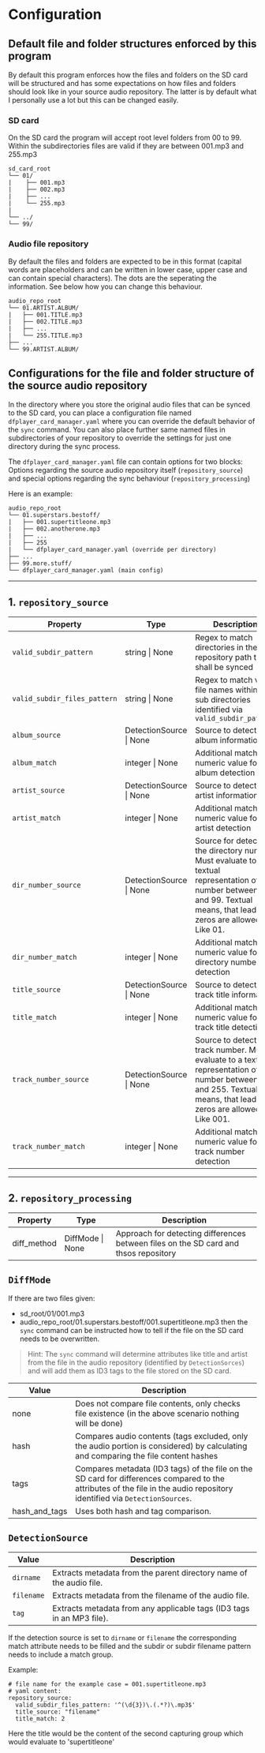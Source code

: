 # Configuration

## Default file and folder structures enforced by this program

By default this program enforces how the files and folders on the SD card will be structured and has some expectations on how files and folders should look like in your source audio repository. The latter is by default what I personally use a lot but this can be changed easily.

### SD card

On the SD card the program will accept root level folders from 00 to 99. Within the subdirectories files are valid if they are between 001.mp3 and 255.mp3

```
sd_card_root
└── 01/
|    ├── 001.mp3
|    ├── 002.mp3
|    ├── ...
|    └── 255.mp3
|
└── ../
└── 99/
```

### Audio file repository

By default the files and folders are expected to be in this format (capital words are placeholders and can be written in lower case, upper case and can contain special characters). The dots are the seperating the information. See below how you can change this behaviour.

```
audio_repo_root
└── 01.ARTIST.ALBUM/
|   ├── 001.TITLE.mp3
|   ├── 002.TITLE.mp3
|   ├── ...
|   └── 255.TITLE.mp3
├── ...
└── 99.ARTIST.ALBUM/
```

## Configurations for the file and folder structure of the source audio repository

In the directory where you store the original audio files that can be synced to the SD card, you can place a configuration file named `dfplayer_card_manager.yaml` where you can override the default behavior of the `sync` command. You can also place further same named files in subdirectories of your repository to override the settings for just one directory during the sync process.

The `dfplayer_card_manager.yaml` file can contain options for two blocks: Options regarding the source audio repository itself (`repository_source`) and special options regarding the sync behaviour (`repository_processing`)

Here is an example:

```
audio_repo_root
└── 01.superstars.bestoff/
|   ├── 001.supertitleone.mp3
|   ├── 002.anotherone.mp3
|   ├── ...
|   ├── 255
|   └── dfplayer_card_manager.yaml (override per directory)
├── ...
├── 99.more.stuff/
└── dfplayer_card_manager.yaml (main config)
```

---

## 1. `repository_source`

| Property                     | Type                        | Description                                                                                                                                                                 |
| ---------------------------- | --------------------------- | --------------------------------------------------------------------------------------------------------------------------------------------------------------------------- |
| `valid_subdir_pattern`       | string &#124; None          | Regex to match directories in the repository path that shall be synced                                                                                                      |
| `valid_subdir_files_pattern` | string &#124; None          | Regex to match valid file names within the sub directories identified via `valid_subdir_pattern`                                                                            |
| `album_source`               | DetectionSource &#124; None | Source to detect the album information                                                                                                                                      |
| `album_match`                | integer &#124; None         | Additional matching numeric value for album detection                                                                                                                       |
| `artist_source`              | DetectionSource &#124; None | Source to detect the artist information                                                                                                                                     |
| `artist_match`               | integer &#124; None         | Additional matching numeric value for artist detection                                                                                                                      |
| `dir_number_source`          | DetectionSource &#124; None | Source for detecting the directory number. Must evaluate to a textual representation of a number between 00 and 99. Textual means, that leading zeros are allowed. Like 01. |
| `dir_number_match`           | integer &#124; None         | Additional matching numeric value for directory number detection                                                                                                            |
| `title_source`               | DetectionSource &#124; None | Source to detect the track title information                                                                                                                                |
| `title_match`                | integer &#124; None         | Additional matching numeric value for track title detection                                                                                                                 |
| `track_number_source`        | DetectionSource &#124; None | Source to detect the track number. Must evaluate to a textual representation of a number between 1 and 255. Textual means, that leading zeros are allowed. Like 001.        |
| `track_number_match`         | integer &#124; None         | Additional matching numeric value for track number detection                                                                                                                |

---

## 2. `repository_processing`

| Property    | Type                 | Description                                                                          |
| ----------- | -------------------- | ------------------------------------------------------------------------------------ |
| diff_method | DiffMode &#124; None | Approach for detecting differences between files on the SD card and thsos repository |

## `DiffMode`

If there are two files given:

- sd_root/01/001.mp3
- audio_repo_root/01.superstars.bestoff/001.supertitleone.mp3
  then the `sync` command can be instructed how to tell if the file on the SD card needs to be overwritten.

> Hint: The `sync` command will determine attributes like title and artist from the file in the audio repository (identified by `DetectionSorces`) and will add them as ID3 tags to the file stored on the SD card.

| Value         | Description                                                                                                                                                               |
| ------------- | ------------------------------------------------------------------------------------------------------------------------------------------------------------------------- |
| none          | Does not compare file contents, only checks file existence (in the above scenario nothing will be done)                                                                   |
| hash          | Compares audio contents (tags excluded, only the audio portion is considered) by calculating and comparing the file content hashes                                        |
| tags          | Compares metadata (ID3 tags) of the file on the SD card for differences compared to the attributes of the file in the audio repository identified via `DetectionSources`. |
| hash_and_tags | Uses both hash and tag comparison.                                                                                                                                        |

## `DetectionSource`

| Value      | Description                                                           |
| ---------- | --------------------------------------------------------------------- |
| `dirname`  | Extracts metadata from the parent directory name of the audio file.   |
| `filename` | Extracts metadata from the filename of the audio file.                |
| `tag`      | Extracts metadata from any applicable tags (ID3 tags in an MP3 file). |

If the detection source is set to `dirname` or `filename` the corresponding match attribute needs to be filled and the subdir or subdir filename pattern needs to include a match group.

Example:

```
# file name for the example case = 001.supertitleone.mp3
# yaml content:
repository_source:
  valid_subdir_files_pattern: '^(\d{3})\.(.*?)\.mp3$'
  title_source: "filename"
  title_match: 2
```

Here the title would be the content of the second capturing group which would evaluate to 'supertitleone'
